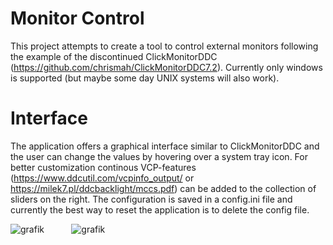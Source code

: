 # Monitor Control
This project attempts to create a tool to control external monitors following the example of the discontinued ClickMonitorDDC (https://github.com/chrismah/ClickMonitorDDC7.2).
Currently only windows is supported (but maybe some day UNIX systems will also work).


# Interface
The application offers a graphical interface similar to ClickMonitorDDC and the user can change the values by hovering over a system tray icon. For better customization continous VCP-features (https://www.ddcutil.com/vcpinfo_output/ or https://milek7.pl/ddcbacklight/mccs.pdf) can be added to the collection of sliders on the right. The configuration is saved in a config.ini file and currently the best way to reset the application is to delete the config file.

![grafik](https://github.com/user-attachments/assets/7e8fd670-b831-4613-8fca-d18e02b8380d) &nbsp;&nbsp;&nbsp;&nbsp;&nbsp;&nbsp;&nbsp;&nbsp;&nbsp;     ![grafik](https://github.com/user-attachments/assets/2106ebdc-ff62-4043-8f7c-66948005b248)


